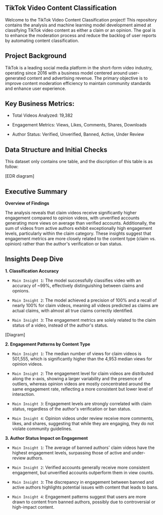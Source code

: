 **TikTok Video Content Classification**
--

Welcome to the TikTok Video Content Classification project! This repository contains the analysis and machine learning model development aimed at classifying TikTok video content as either a claim or an opinion. The goal is to enhance the moderation process and reduce the backlog of user reports by automating content classification.

**Project Background**
-

TikTok is a leading social media platform in the short-form video industry, operating since 2016 with a business model centered around user-generated content and advertising revenue. The primary objective is to improve content moderation efficiency to maintain community standards and enhance user experience.

**Key Business Metrics:**
-

- Total Videos Analyzed: 19,382

- Engagement Metrics: Views, Likes, Comments, Shares, Downloads

- Author Status: Verified, Unverified, Banned, Active, Under Review

**Data Structure and Initial Checks**
-

This dataset only contains one table, and the discription of this table is as follow:


[EDR diagram]


**Executive Summary**
-

**Overview of Findings**

The analysis reveals that claim videos receive significantly higher engagement compared to opinion videos, with unverified accounts generating more views on average than verified accounts. Additionally, the sum of videos from active authors exhibit exceptionally high engagement levels, particularly within the claim category. These insights suggest that engagement metrics are more closely related to the content type (claim vs. opinion) rather than the author's verification or ban status.

**Insights Deep Dive**
-

**1. Classification Accuracy**
- `Main Insight 1`: The model successfully classifies video with an accuracy of ~99%, effectively distinguishing between claims and opnions.

- `Main Insight 2`: The model achieved a precision of 100% and a recall of nearly 100% for claim videos, meaning all videos predicted as claims are actual claims, with almost all true claims correctly identified.

- `Main Insight 3`: The engagement metrics are solely related to the claim status of a video, instead of the author's status. 

[Diagram]

**2. Engagement Patterns by Content Type**
- `Main Insight 1`: The median number of views for claim videos is 501,555, which is significantly higher than the 4,953 median views for opinion videos. 

- `Main Insight 2`: The engagement level for claim videos are distributed along the x-axis, showing a larger variability and the presence of outliers, whereas opinion videos are mostly concentrated around the same engagement rate, reflecting a more consistent but lower level of interaction.

- `Main Insight 3`: Engagement levels are strongly correlated with claim status, regardless of the author's verification or ban status.

- `Main Insight 4`: Opinion videos under review receive more comments, likes, and shares, suggesting that while they are engaging, they do not violate community guidelines.

**3. Author Status Impact on Engagement**

- `Main Insight 1`: The average of banned authors' claim videos have the highest engagement levels, surpassing those of active and under-review authors.

- `Main Insight 2`: Verified accounts generally receive more consistent engagement, but unverified accounts outperform them in view counts.

- `Main Insight 3`: The discrepancy in engagement between banned and active authors highlights potential issues with content that leads to bans.

- `Main Insight 4`: Engagement patterns suggest that users are more drawn to content from banned authors, possibly due to controversial or high-impact content.
